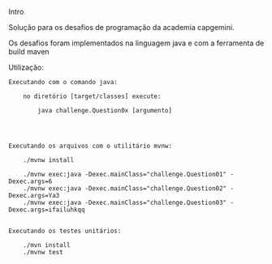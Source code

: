 Intro

Solução para os desafios de programação da academia capgemini.

Os desafios foram implementados na linguagem java e com a ferramenta de build maven





Utilização:

	Executando com o comando java:

		no diretório [target/classes] execute:

			java challenge.Question0x [argumento]


 

	Executando os arquivos com o utilitário mvnw:

		./mvnw install

		./mvnw exec:java -Dexec.mainClass="challenge.Question01" -Dexec.args=6
		./mvnw exec:java -Dexec.mainClass="challenge.Question02" -Dexec.args=Ya3
		./mvnw exec:java -Dexec.mainClass="challenge.Question03" -Dexec.args=ifailuhkqq


	Executando os testes unitários:

		./mvn install
		./mvnw test
